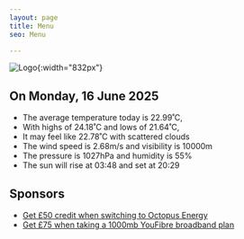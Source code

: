 ```yaml
---
layout: page
title: Menu
seo: Menu

---
```


![Logo](/images/logo.jpg){:width="832px"}

<!-- weather_marker starts -->
## On Monday, 16 June 2025

- The average temperature today is 22.99˚C,
- With highs of 24.18˚C and lows of 21.64˚C,
- It may feel like 22.78˚C with scattered clouds
- The wind speed is 2.68m/s and visibility is 10000m
- The pressure is 1027hPa and humidity is 55%
- The sun will rise at 03:48 and set at 20:29

<!-- weather_marker ends -->

## Sponsors

- [Get £50 credit when switching to Octopus Energy](https://bit.ly/3oD1nnS)
- [Get £75 when taking a 1000mb YouFibre broadband plan](https://aklam.io/91zWhU?)
